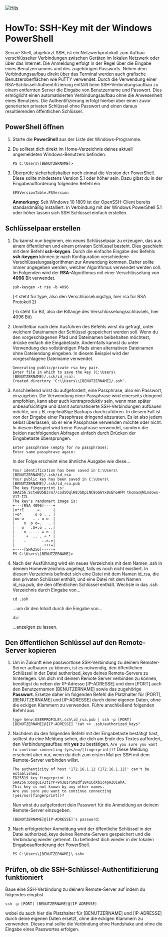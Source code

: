 [![Hits](https://hits.seeyoufarm.com/api/count/incr/badge.svg?url=https%3A%2F%2Fgithub.com%2Ftoafez%2FHowTo_Windows.SSH.Powershell&count_bg=%2379C83D&title_bg=%23555555&icon=&icon_color=%23E7E7E7&title=hits&edge_flat=false)](https://hits.seeyoufarm.com)

# HowTo: SSH-Key mit der Windows PowerShell
Secure Shell, abgekürzt SSH, ist ein Netzwerkprotokoll zum Aufbau verschlüsselter Verbindungen zwischen Geräten im lokalen Netzwerk oder über das Internet. Die Anmeldung erfolgt in der Regel über die Eingabe eines Benutzernamens und des zugehörigen Passworts. Neben dem Verbindungsaufbau direkt über das Terminal werden auch grafische Benutzeroberflächen wie PuTTY verwendet.
Durch die Verwendung einer RSA-Schlüssel-Authentifizierung entfällt beim SSH-Verbindungsaufbau zu einem entfernten Server die Eingabe von Benutzername und Passwort. Dies ermöglicht einen automatisierten Verbindungsaufbau ohne die Anwesenheit eines Benutzers. Die Authentifizierung erfolgt hierbei über einen zuvor generierten privaten Schlüssel ohne Passwort und einen daraus resultierenden öffentlichen Schlüssel.

## PowerShell öffnen
1. Starte die **PowerShell** aus der Liste der Windows-Programme.
2. Du solltest dich direkt im Home-Verzeichnis deines aktuell angemeldeten Windows-Benutzers befinden.

	`PS C:\Users\[BENUTZERNAME]>`

3. Überprüfe sicherheitshalber noch einmal die Version der PowerShell. Diese sollte mindestens Version 5.1 oder höher sein. Dazu gibst du in der Eingabeaufforderung folgenden Befehl ein

	`$PSVersionTable.PSVersion`

    **Anmerkung:** Seit Windows 10 1809 ist der OpenSSH-Client bereits standardmäßig installiert. In Verbindung mit der Windows PowerShell 5.1 oder höher lassen sich SSH Schlüssel einfach erstellen.

## Schlüsselpaar erstellen
1. Du kannst nun beginnen, ein neues Schlüsselpaar zu erzeugen, das aus einem öffentlichen und einem privaten Schlüssel besteht. Dies geschieht mit dem Befehl **ssh-keygen**. Durch die einfache Eingabe des Befehls **ssh-keygen** können je nach Konfiguration verschiedene Verschlüsselungsalgorithmen zur Anwendung kommen. Daher sollte immer angegeben werden, welcher Algorithmus verwendet werden soll. Im Folgenden wird der **RSA**-Algorithmus mit einer Verschlüsselung von **4096** Bit verwendet.

	`ssh-keygen -t rsa -b 4096`

	(-t steht für type, also den Verschlüsselungstyp, hier rsa für RSA Protokoll 2)

	(-b steht für Bit, also die Bitlänge des Verschlüsselungsschlüssels, hier 4096 Bit)

2. Unmittelbar nach dem Ausführen des Befehls wirst du gefragt, unter welchem Dateinamen der Schlüssel gespeichert werden soll. Wenn du den vorgeschlagenen Pfad und Dateinamen beibehalten möchtest, drücke einfach die Eingabetaste. Andernfalls kannst du unter Verwendung des vollständigen Pfads einen alternativen Dateinamen ohne Dateiendung eingeben. In diesem Beispiel wird der vorgeschlagene Dateiname verwendet.

	```
	Generating public/private rsa key pair.
	Enter file in which to save the key (C:\Users\[BENUTZERNAME]/.ssh/id_rsa):
	Created directory 'C:\\Users\\[BENUTZERNAME]/.ssh'.
	```
 
3. Anschließend wirst du aufgefordert, eine Passphrase, also ein Passwort, einzugeben. Die Verwendung einer Passphrase wird einerseits dringend empfohlen, kann aber auch kontraproduktiv sein, wenn man später unbeaufsichtigte und damit automatisierte SSH-Verbindungen aufbauen möchte, um z.B. regelmäßige Backups durchzuführen. In diesem Fall ist von der Eingabe einer Passphrase dringend abzuraten. Es ist also jedem selbst überlassen, ob er eine Passphrase verwenden möchte oder nicht. In diesem Beispiel wird keine Passphrase verwendet, sondern die beiden nachfolgenden Abfragen einfach durch Drücken der Eingabetaste übersprungen.

	```
	Enter passphrase (empty for no passphrase):
	Enter same passphrase again:
	```

	In der Folge erscheint eine ähnliche Ausgabe wie diese...

	```
	Your identification has been saved in C:\Users\[BENUTZERNAME]/.ssh/id_rsa
	Your public key has been saved in C:\Users\[BENUTZERNAME]/.ssh/id_rsa.pub
	The key fingerprint is:
	SHA256:ScteBU5B3/m7/cod5OqlH8JSDpiNC8oGGYx0sEhoHFM thomas@Windows-V17-IIL
	The key's randomart image is:
	+---[RSA 4096]----+
	|o*+E     .=.     |
	|=o*      o o . . |
	|oo o    . . o o  |
	|    o  o o=.   . |
	|   o   .S+.o . ..|
	|    o ..... = o .|
	|     +  .. . + * |
	|    .       ..=.=|
	|            .+++=|
	+----[SHA256]-----+
	PS C:\Users\[BENUTZERNAME]>
	```

4. Nach der Ausführung wird ein neues Verzeichnis mit dem Namen .ssh in deinem Homeverzeichnis angelegt, falls es noch nicht existiert. In diesem Verzeichnis befindet sich eine Datei mit dem Namen id_rsa, die den privaten Schlüssel enthält, und eine Datei mit dem Namen id_rsa.pub, die den öffentlichen Schlüssel enthält. Wechsle in das .ssh Verzeichnis durch Eingabe von...

	`cd .ssh`

	...um dir den Inhalt durch die Eingabe von...

	`dir`

	...anzeigen zu lassen.

## Den öffentlichen Schlüssel auf den Remote-Server kopieren
1. Um in Zukunft eine passwortlose SSH-Verbindung zu deinem Remoter-Server aufbauen zu können, ist es notwendig, den öffentlichen Schlüssel in der Datei authorized_keys deines Remote-Servers zu hinterlegen. Um dich mit deinem Remote Server verbinden zu können, benötigst du neben der IP-Adresse [IP-ADRESSE] und dem [PORT] auch den Benutzernamen [BENUTZERNAME] sowie das zugehörige **Passwort**. Ersetze daher im folgenden Befehl die Platzhalter für [PORT], [BENUTZERNAME] und [IP-ADRESSE] durch deine eigenen Daten, ohne die eckigen Klammern zu verwenden. Führe anschließend folgenden Befehl aus

    `type $env:USERPROFILE\.ssh\id_rsa.pub | ssh -p [PORT] [BENUTZERNAME]@[IP-ADRESSE] "cat >> .ssh/authorized_keys"`

2. Nachdem du den folgenden Befehl mit der Eingabetaste bestätigt hast, solltest du eine Meldung sehen, die dich am Ende des Textes auffordert, den Verbindungsaufbau mit **yes** zu bestätigen. `Are you sure you want to continue connecting (yes/no/[fingerprint])?` Diese Meldung erscheint aber nur, wenn du dich zum ersten Mal per SSH mit dem Remote-Server verbinden willst.

    ```
    The authenticity of host '172.16.1.12 (172.16.1.12)' can't be established.
    ED25519 key fingerprint is SHA256:DosguIv2tIYP+9n3BIrSM2df1841CdXbIc4pAZ01ehA.
    This key is not known by any other names.
    Are you sure you want to continue connecting (yes/no/[fingerprint])?
    ```

    Nun wirst du aufgefordert dein Passwort für die Anmeldung an deinem Remote-Server einzugeben.

    `[BENUTZERNAME]@[IP-ADRESSE]'s password:`

3. Nach erfolgreicher Anmeldung wird der öffentliche Schlüssel in der Datei authorized_keys deines Remote-Servers gespeichert und die Verbindung wieder getrennt. Du befindest dich wieder in der lokalen Eingabeaufforderung der PowerShell.

    `PS C:\Users\[BENUTZERNAME]\.ssh>`

## Prüfen, ob die SSH-Schlüssel-Authentifizierung funktioniert

Baue eine SSH-Verbindung zu deinem Remote-Server auf indem du folgendes eingibst

  `ssh -p [PORT] [BENUTZERNAME]@[IP-ADRESSE]`

wobei du auch hier die Platzhalter für [BENUTZERNAME] und [IP-ADRESSE] durch deine eigenen Daten ersetzt, ohne die eckigen Klammern zu verwenden. Dieses mal sollte die Verbindung ohne Handshake und ohne die Eingabe eines Passwortes erfolgen.
